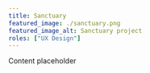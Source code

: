 ```yaml
---
title: Sanctuary
featured_image: ./sanctuary.png
featured_image_alt: Sanctuary project
roles: ["UX Design"]
---
```


Content placeholder
